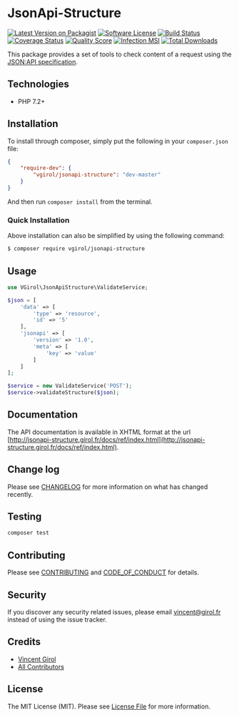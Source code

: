 # JsonApi-Structure

[![Latest Version on Packagist][ico-version]][link-packagist]
[![Software License][ico-license]](LICENSE.md)
[![Build Status][ico-travis]][link-travis]
[![Coverage Status][ico-scrutinizer]][link-scrutinizer]
[![Quality Score][ico-code-quality]][link-code-quality]
[![Infection MSI][ico-mutation]][link-mutation]
[![Total Downloads][ico-downloads]][link-downloads]

This package provides a set of tools to check content of a request using the [JSON:API specification](https://jsonapi.org/).

## Technologies

- PHP 7.2+

## Installation

To install through composer, simply put the following in your `composer.json` file:

```json
{
    "require-dev": {
        "vgirol/jsonapi-structure": "dev-master"
    }
}
```

And then run `composer install` from the terminal.

### Quick Installation

Above installation can also be simplified by using the following command:

``` bash
$ composer require vgirol/jsonapi-structure
```

## Usage

``` php
use VGirol\JsonApiStructure\ValidateService;

$json = [
    'data' => [
        'type' => 'resource',
        'id' => '5'
    ],
    'jsonapi' => [
        'version' => '1.0',
        'meta' => [
            'key' => 'value'
        ]
    ]
];

$service = new ValidateService('POST');
$service->validateStructure($json);
```

## Documentation

The API documentation is available in XHTML format at the url [http://jsonapi-structure.girol.fr/docs/ref/index.html](http://jsonapi-structure.girol.fr/docs/ref/index.html).

## Change log

Please see [CHANGELOG](CHANGELOG.md) for more information on what has changed recently.

## Testing

``` bash
composer test
```

## Contributing

Please see [CONTRIBUTING](CONTRIBUTING.md) and [CODE_OF_CONDUCT](CODE_OF_CONDUCT.md) for details.

## Security

If you discover any security related issues, please email [vincent@girol.fr](mailto:vincent@girol.fr) instead of using the issue tracker.

## Credits

- [Vincent Girol][link-author]
- [All Contributors][link-contributors]

## License

The MIT License (MIT). Please see [License File](LICENSE.md) for more information.

[ico-version]: https://img.shields.io/packagist/v/VGirol/JsonApi-Structure.svg?style=flat-square
[ico-license]: https://img.shields.io/badge/license-MIT-brightgreen.svg?style=flat-square
[ico-travis]: https://img.shields.io/travis/VGirol/JsonApi-Structure/master.svg?style=flat-square
[ico-scrutinizer]: https://img.shields.io/scrutinizer/coverage/g/VGirol/JsonApi-Structure.svg?style=flat-square
[ico-code-quality]: https://img.shields.io/scrutinizer/g/VGirol/JsonApi-Structure.svg?style=flat-square
[ico-mutation]: https://img.shields.io/endpoint?style=flat-square&url=https%3A%2F%2Fbadge-api.stryker-mutator.io%2Fgithub.com%2FVGirol%2FJsonApi-Structure%2Fmaster
[ico-downloads]: https://img.shields.io/packagist/dt/VGirol/JsonApi-Structure.svg?style=flat-square

[link-packagist]: https://packagist.org/packages/VGirol/JsonApi-Structure
[link-travis]: https://travis-ci.org/VGirol/JsonApi-Structure
[link-scrutinizer]: https://scrutinizer-ci.com/g/VGirol/JsonApi-Structure/code-structure
[link-code-quality]: https://scrutinizer-ci.com/g/VGirol/JsonApi-Structure
[link-downloads]: https://packagist.org/packages/VGirol/JsonApi-Structure
[link-author]: https://github.com/VGirol
[link-mutation]: https://dashboard.stryker-mutator.io/reports/github.com/VGirol/JsonApi-Structure/master
[link-contributors]: ../../contributors
